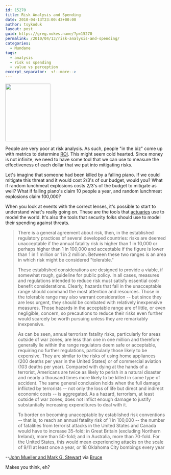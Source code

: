 ```yaml
---
id: 15270
title: Risk Analysis and Spending
date: 2010-04-13T23:00:43+00:00
author: tsykoduk
layout: post
guid: https://greg.nokes.name/?p=15270
permalink: /2010/04/13/risk-analysis-and-spending/
categories:
  - Mundane
tags:
  - analysis
  - risk vs spending
  - value vs perception
excerpt_separator:  <!--more-->
---
```

<img class="alignleft size-medium wp-image-15271" title="lunchmeat2" src="https://greg.nokes.name/wp-content/uploads/2010/04/lunchmeat2-235x300.jpg" alt="" width="141" height="180" />

People are very poor at risk analysis. As such, people "in the biz" come up with metrics to determine <a href="http://en.wikipedia.org/wiki/Rate_of_return">ROI</a>. This might seem cold hearted. Since money is not infinite, we need to have some tool that we can use to measure the effectiveness of each dollar that we put into mitigating risks. 
<!--more-->
Let's imagine that someone had been killed by a falling piano. If we could mitigate this threat and it would cost 2/3's of our budget, would you? What if random lunchmeat explosions costs 2/3's of the budget to mitigate as well? What if falling piano's claim 10 people a year, and random lunchmeat explosions claim 100,000?

When you look at events with the correct lenses, it's possible to start to understand what's really going on. These are the tools that <a href="http://books.google.com/books?id=sKcdsD1v12oC&lpg=PA38&ots=MLzbeddP4i&dq=john%20hodgman%20actuary&pg=PA37#v=onepage&q&f=false">actuaries</a> use to model the world. It's also the tools that security folks should use to model their spending against threats.


<blockquote>There is a general agreement about risk, then, in the established regulatory practices of several developed countries: risks are deemed unacceptable if the annual fatality risk is higher than 1 in 10,000 or perhaps higher than 1 in 100,000 and acceptable if the figure is lower than 1 in 1 million or 1 in 2 million. Between these two ranges is an area in which risk might be considered "tolerable."

These established considerations are designed to provide a viable, if somewhat rough, guideline for public policy. In all cases, measures and regulations intended to reduce risk must satisfy essential cost-benefit considerations. Clearly, hazards that fall in the unacceptable range should command the most attention and resources. Those in the tolerable range may also warrant consideration -- but since they are less urgent, they should be combated with relatively inexpensive measures. Those hazards in the acceptable range are of little, or even negligible, concern, so precautions to reduce their risks even further would scarcely be worth pursuing unless they are remarkably inexpensive.

As can be seen, annual terrorism fatality risks, particularly for areas outside of war zones, are less than one in one million and therefore generally lie within the range regulators deem safe or acceptable, requiring no further regulations, particularly those likely to be expensive. They are similar to the risks of using home appliances (200 deaths per year in the United States) or of commercial aviation (103 deaths per year). Compared with dying at the hands of a terrorist, Americans are twice as likely to perish in a natural disaster and nearly a thousand times more likely to be killed in some type of accident. The same general conclusion holds when the full damage inflicted by terrorists -- not only the loss of life but direct and indirect economic costs -- is aggregated. As a hazard, terrorism, at least outside of war zones, does not inflict enough damage to justify substantially increasing expenditures to deal with it.

To border on becoming unacceptable by established risk conventions -- that is, to reach an annual fatality risk of 1 in 100,000 -- the number of fatalities from terrorist attacks in the United States and Canada would have to increase 35-fold; in Great Britain (excluding Northern Ireland), more than 50-fold; and in Australia, more than 70-fold. For the United States, this would mean experiencing attacks on the scale of 9/11 at least once a year, or 18 Oklahoma City bombings every year</blockquote>
--<a href="http://www.foreignaffairs.com/articles/66186/john-mueller-and-mark-g-stewart/hardly-existential?page=show">John Mueller and Mark G. Stewart</a> via <a href="http://www.schneier.com/blog/archives/2010/04/terrorist_attac.html">Bruce</a>

Makes you think, eh?